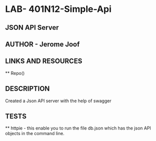 # LAB- 401N12-Simple-Api

## JSON API Server

## AUTHOR - Jerome Joof

## LINKS AND RESOURCES
** Repo()

## DESCRIPTION
Created a Json API server with the help of swagger

## TESTS
** httpie - this enable you to run the file db.json which has the json API objects in the command line.
